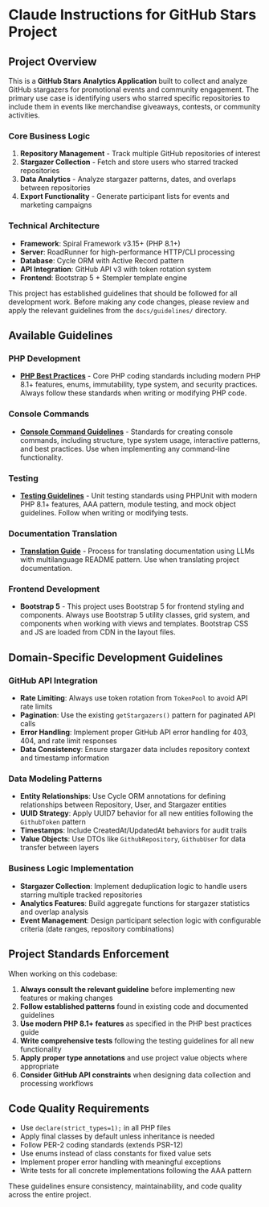 # Claude Instructions for GitHub Stars Project

## Project Overview

This is a **GitHub Stars Analytics Application** built to collect and analyze GitHub stargazers for promotional events and community engagement. The primary use case is identifying users who starred specific repositories to include them in events like merchandise giveaways, contests, or community activities.

### Core Business Logic
1. **Repository Management** - Track multiple GitHub repositories of interest
2. **Stargazer Collection** - Fetch and store users who starred tracked repositories  
3. **Data Analytics** - Analyze stargazer patterns, dates, and overlaps between repositories
4. **Export Functionality** - Generate participant lists for events and marketing campaigns

### Technical Architecture
- **Framework**: Spiral Framework v3.15+ (PHP 8.1+)
- **Server**: RoadRunner for high-performance HTTP/CLI processing
- **Database**: Cycle ORM with Active Record pattern
- **API Integration**: GitHub API v3 with token rotation system
- **Frontend**: Bootstrap 5 + Stempler template engine

This project has established guidelines that should be followed for all development work. Before making any code changes, please review and apply the relevant guidelines from the `docs/guidelines/` directory.

## Available Guidelines

### PHP Development
- **[PHP Best Practices](docs/guidelines/how-to-write-php-code-best-practices.md)** - Core PHP coding standards including modern PHP 8.1+ features, enums, immutability, type system, and security practices. Always follow these standards when writing or modifying PHP code.

### Console Commands
- **[Console Command Guidelines](docs/guidelines/how-to-write-console-command.md)** - Standards for creating console commands, including structure, type system usage, interactive patterns, and best practices. Use when implementing any command-line functionality.

### Testing
- **[Testing Guidelines](docs/guidelines/how-to-write-tests.md)** - Unit testing standards using PHPUnit with modern PHP 8.1+ features, AAA pattern, module testing, and mock object guidelines. Follow when writing or modifying tests.

### Documentation Translation
- **[Translation Guide](docs/guidelines/how-to-translate-readme-docs.md)** - Process for translating documentation using LLMs with multilanguage README pattern. Use when translating project documentation.

### Frontend Development
- **Bootstrap 5** - This project uses Bootstrap 5 for frontend styling and components. Always use Bootstrap 5 utility classes, grid system, and components when working with views and templates. Bootstrap CSS and JS are loaded from CDN in the layout files.

## Domain-Specific Development Guidelines

### GitHub API Integration
- **Rate Limiting**: Always use token rotation from `TokenPool` to avoid API rate limits
- **Pagination**: Use the existing `getStargazers()` pattern for paginated API calls
- **Error Handling**: Implement proper GitHub API error handling for 403, 404, and rate limit responses
- **Data Consistency**: Ensure stargazer data includes repository context and timestamp information

### Data Modeling Patterns
- **Entity Relationships**: Use Cycle ORM annotations for defining relationships between Repository, User, and Stargazer entities
- **UUID Strategy**: Apply UUID7 behavior for all new entities following the `GithubToken` pattern
- **Timestamps**: Include CreatedAt/UpdatedAt behaviors for audit trails
- **Value Objects**: Use DTOs like `GithubRepository`, `GithubUser` for data transfer between layers

### Business Logic Implementation
- **Stargazer Collection**: Implement deduplication logic to handle users starring multiple tracked repositories
- **Analytics Features**: Build aggregate functions for stargazer statistics and overlap analysis
- **Event Management**: Design participant selection logic with configurable criteria (date ranges, repository combinations)

## Project Standards Enforcement

When working on this codebase:

1. **Always consult the relevant guideline** before implementing new features or making changes
2. **Follow established patterns** found in existing code and documented guidelines  
3. **Use modern PHP 8.1+ features** as specified in the PHP best practices guide
4. **Write comprehensive tests** following the testing guidelines for all new functionality
5. **Apply proper type annotations** and use project value objects where appropriate
6. **Consider GitHub API constraints** when designing data collection and processing workflows

## Code Quality Requirements

- Use `declare(strict_types=1);` in all PHP files
- Apply final classes by default unless inheritance is needed
- Follow PER-2 coding standards (extends PSR-12)
- Use enums instead of class constants for fixed value sets
- Implement proper error handling with meaningful exceptions
- Write tests for all concrete implementations following the AAA pattern

These guidelines ensure consistency, maintainability, and code quality across the entire project.